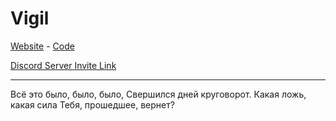 # Vigil

[Website](http://ss13.ru) - [Code](https://github.com/VigilSS13/Vigil)

[Discord Server Invite Link](https://discord.gg/0rYoywTfgM3uEX8T)

---

Всё это было, было, было,
Свершился дней круговорот.
Какая ложь, какая сила
Тебя, прошедшее, вернет?